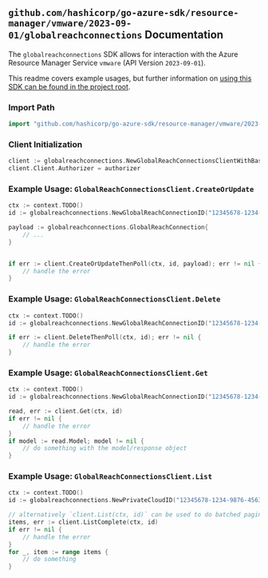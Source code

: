 
## `github.com/hashicorp/go-azure-sdk/resource-manager/vmware/2023-09-01/globalreachconnections` Documentation

The `globalreachconnections` SDK allows for interaction with the Azure Resource Manager Service `vmware` (API Version `2023-09-01`).

This readme covers example usages, but further information on [using this SDK can be found in the project root](https://github.com/hashicorp/go-azure-sdk/tree/main/docs).

### Import Path

```go
import "github.com/hashicorp/go-azure-sdk/resource-manager/vmware/2023-09-01/globalreachconnections"
```


### Client Initialization

```go
client := globalreachconnections.NewGlobalReachConnectionsClientWithBaseURI("https://management.azure.com")
client.Client.Authorizer = authorizer
```


### Example Usage: `GlobalReachConnectionsClient.CreateOrUpdate`

```go
ctx := context.TODO()
id := globalreachconnections.NewGlobalReachConnectionID("12345678-1234-9876-4563-123456789012", "example-resource-group", "privateCloudValue", "globalReachConnectionValue")

payload := globalreachconnections.GlobalReachConnection{
	// ...
}


if err := client.CreateOrUpdateThenPoll(ctx, id, payload); err != nil {
	// handle the error
}
```


### Example Usage: `GlobalReachConnectionsClient.Delete`

```go
ctx := context.TODO()
id := globalreachconnections.NewGlobalReachConnectionID("12345678-1234-9876-4563-123456789012", "example-resource-group", "privateCloudValue", "globalReachConnectionValue")

if err := client.DeleteThenPoll(ctx, id); err != nil {
	// handle the error
}
```


### Example Usage: `GlobalReachConnectionsClient.Get`

```go
ctx := context.TODO()
id := globalreachconnections.NewGlobalReachConnectionID("12345678-1234-9876-4563-123456789012", "example-resource-group", "privateCloudValue", "globalReachConnectionValue")

read, err := client.Get(ctx, id)
if err != nil {
	// handle the error
}
if model := read.Model; model != nil {
	// do something with the model/response object
}
```


### Example Usage: `GlobalReachConnectionsClient.List`

```go
ctx := context.TODO()
id := globalreachconnections.NewPrivateCloudID("12345678-1234-9876-4563-123456789012", "example-resource-group", "privateCloudValue")

// alternatively `client.List(ctx, id)` can be used to do batched pagination
items, err := client.ListComplete(ctx, id)
if err != nil {
	// handle the error
}
for _, item := range items {
	// do something
}
```
